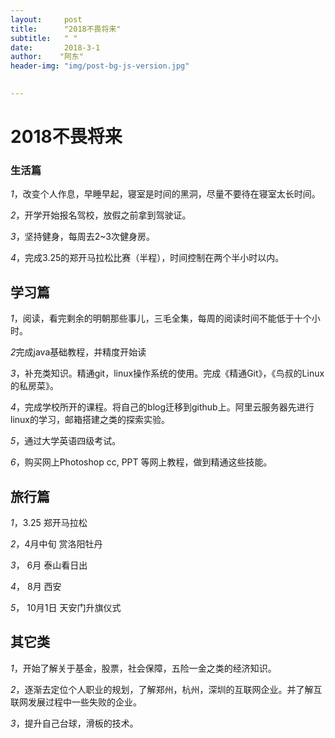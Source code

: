 ```yaml
---
layout:     post
title:      "2018不畏将来"
subtitle:   " "
date:       2018-3-1 
author:    "阿东"
header-img: "img/post-bg-js-version.jpg"

 
---
```

#  2018不畏将来
### 生活篇

 *1*，改变个人作息，早睡早起，寝室是时间的黑洞，尽量不要待在寝室太长时间。
 
 *2*，开学开始报名驾校，放假之前拿到驾驶证。
 
 *3*，坚持健身，每周去2~3次健身房。
 
 *4*，完成3.25的郑开马拉松比赛（半程），时间控制在两个半小时以内。
 
 
##  学习篇
 *1*，阅读，看完剩余的明朝那些事儿，三毛全集，每周的阅读时间不能低于十个小时。
 
 *2*完成java基础教程，并精度开始读<Tinking in java>
 
 *3*，补充类知识。精通git，linux操作系统的使用。完成《精通Git》，《鸟叔的Linux的私房菜》。
 
 *4*，完成学校所开的课程。将自己的blog迁移到github上。阿里云服务器先进行linux的学习，邮箱搭建之类的探索实验。
 
 *5*，通过大学英语四级考试。
 
*6*，购买网上Photoshop cc, PPT 等网上教程，做到精通这些技能。
## 旅行篇
*1*，3.25       郑开马拉松

*2*，4月中旬    赏洛阳牡丹
 
*3*， 6月       泰山看日出

*4*， 8月        西安

*5*，  10月1日  天安门升旗仪式

##  其它类
*1*，开始了解关于基金，股票，社会保障，五险一金之类的经济知识。

*2*，逐渐去定位个人职业的规划，了解郑州，杭州，深圳的互联网企业。并了解互联网发展过程中一些失败的企业。

*3*，提升自己台球，滑板的技术。
